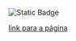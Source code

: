 ![Static Badge](https://img.shields.io/badge/status-em%20desenvolvimento-green)

[link para a página](https://vercel.com/pauloviktwr/javascript-pomodoro-fokus)
